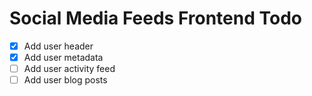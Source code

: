# Social Media Feeds Frontend Todo

- [x] Add user header
- [x] Add user metadata
- [ ] Add user activity feed
- [ ] Add user blog posts
